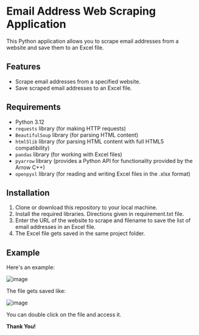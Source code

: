 # Email Address Web Scraping Application
This Python application allows you to scrape email addresses from a website and save them to an Excel file.

## Features
- Scrape email addresses from a specified website.
- Save scraped email addresses to an Excel file.

## Requirements
- Python 3.12
- `requests` library (for making HTTP requests)
- `BeautifulSoup` library (for parsing HTML content)
- `html5lib` library (for parsing HTML content with full HTML5 compatibility)
- `pandas` library (for working with Excel files)
- `pyarrow` library (provides a Python API for functionality provided by the Arrow C++)
- `openpyxl` library (for reading and writing Excel files in the .xlsx format)
  
## Installation
1. Clone or download this repository to your local machine.
2. Install the required libraries. Directions given in requirement.txt file.
3. Enter the URL of the website to scrape and filename to save the list of email addresses in an Excel file.
4. The Excel file gets saved in the same project folder.

## Example
Here's an example:

![image](https://github.com/bhavyajha8/Email-Address-Web-Scraper-/assets/105009730/dd76c692-6a67-48a2-b7cc-d1ec6f2ae491)

The file gets saved like:

![image](https://github.com/bhavyajha8/Email-Address-Web-Scraper-/assets/105009730/ef54a6a8-d88a-466c-9dd1-b6c1dbc6b7cb)

You can double click on the file and access it.

**Thank You!**
